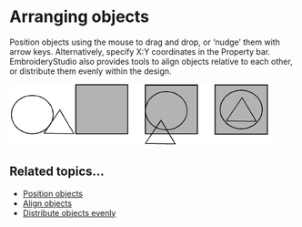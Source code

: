 # Arranging objects

Position objects using the mouse to drag and drop, or ‘nudge’ them with arrow keys. Alternatively, specify X:Y coordinates in the Property bar. EmbroideryStudio also provides tools to align objects relative to each other, or distribute them evenly within the design.

![transform00002.png](assets/transform00002.png)

## Related topics...

- [Position objects](Position_objects)
- [Align objects](Align_objects)
- [Distribute objects evenly](Distribute_objects_evenly)
